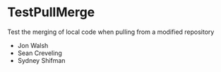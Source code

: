 # TestPullMerge
Test the merging of local code when pulling from a modified repository
* Jon Walsh
* Sean Creveling
* Sydney Shifman
